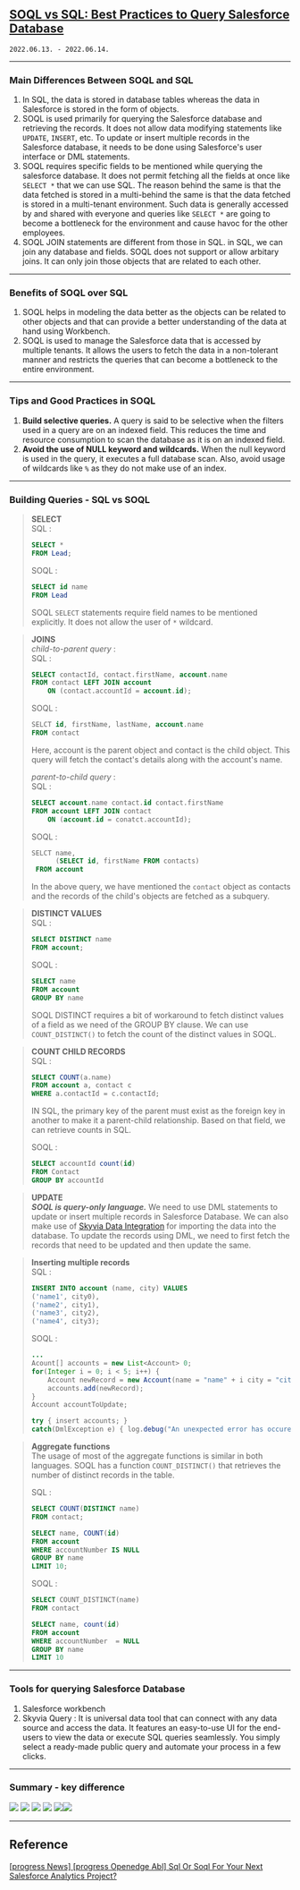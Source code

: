 ## [SOQL vs SQL: Best Practices to Query Salesforce Database](https://skyvia.com/blog/soql-vs-sql-best-practices-to-query-salesforce-database#:~:text=In%20SQL%2C%20the%20data%20is,like%20UPDATE%2C%20INSERT%2C%20etc.)  
`2022.06.13. - 2022.06.14.`

---

### Main Differences Between SOQL and SQL  
1. In SQL, the data is stored in database tables whereas the data in Salesforce is stored in the form of objects.  
2. SOQL is used primarily for querying the Salesforce database and retrieving the records. It does not allow data modifying statements like `UPDATE`, `INSERT`, etc. To update or insert multiple records in the Salesforce database, it needs to be done using Salesforce's user interface or DML statements.
3. SOQL requires specific fields to be mentioned while querying the salesforce database. It does not permit fetching all the fields at once like `SELECT *` that we can use SQL. The reason behind the same is that the data fetched is stored in a multi-behind the same is that the data fetched is stored in a multi-tenant environment. Such data is generally accessed by and shared with everyone and queries like `SELECT *` are going to become a bottleneck for the environment and cause havoc for the other employees.
4. SOQL JOIN statements are different from those in SQL. in SQL, we can join any database and fields. SOQL does not support or allow arbitary joins. It can only join those objects that are related to each other.   

---

### Benefits of SOQL over SQL
1. SOQL helps in modeling the data better as the objects can be related to other objects and that can provide a better understanding of the data at hand using Workbench.  
2. SOQL is used to manage the Salesforce data that is accessed by multiple tenants. It allows the users to fetch the data in a non-tolerant manner and restricts the queries that can become a bottleneck to the entire environment.  

---

### Tips and Good Practices in SOQL
1. **Build selective queries.** A query is said to be selective when the filters used in a query are on an indexed field. This reduces the time and resource consumption to scan the database as it is on an indexed field.  
2. **Avoid the use of NULL keyword and wildcards.** When the null keyword is used in the query, it executes a full database scan. Also, avoid usage of wildcards like `%` as they do not make use of an index.  

---

### Building Queries - SQL vs SOQL

> **SELECT**  
> SQL :  
> ```sql
> SELECT *
> FROM Lead;
> ```
> 
> SOQL :
> ```sql
> SELECT id name
> FROM Lead
> ```
>
> SOQL `SELECT` statements require field names to be mentioned explicitly. It does not allow the user of `*` wildcard.

> **JOINS**  
> _child-to-parent query_ :  
> SQL : 
> ```sql
> SELECT contactId, contact.firstName, account.name
> FROM contact LEFT JOIN account 
>     ON (contact.accountId = account.id);
> ```
> 
> SOQL : 
> ```sql
> SELCT id, firstName, lastName, account.name 
> FROM contact
> ```
>
> Here, account is the parent object and contact is the child object. 
> This query will fetch the contact's details along with the account's name.
>
> _parent-to-child query_ :   
> SQL :  
> ```sql
> SELECT account.name contact.id contact.firstName
> FROM account LEFT JOIN contact
>     ON (account.id = conatct.accountId);
> ```
> 
> SOQL :
> ```sql
> SELCT name, 
>       (SELECT id, firstName FROM contacts)
>  FROM account
> ```
> 
> In the above query, we have mentioned the `contact` object as contacts and the records of the child's objects are fetched as a subquery.

> **DISTINCT VALUES**  
> SQL :  
> ```sql
> SELECT DISTINCT name
> FROM account;
> ```
>
> SOQL :  
> ```sql
> SELECT name
> FROM account
> GROUP BY name
> ```
>
> SOQL DISTINCT requires a bit of workaround to fetch distinct values of a field as we need
> of the GROUP BY clause. We can use `COUNT_DISTINCT()` to fetch the count of the distinct values in SOQL.  

> **COUNT CHILD RECORDS**  
> SQL :  
> ```sql
> SELECT COUNT(a.name)
> FROM account a, contact c 
> WHERE a.contactId = c.contactId;
> ```
> 
> IN SQL, the primary key of the parent must exist as the foreign key in another to make it a parent-child relationship. 
> Based on that field, we can retrieve counts in SQL.  
> 
> SOQL :  
> ```sql
> SELECT accountId count(id)
> FROM Contact
> GROUP BY accountId
> ```

> **UPDATE**  
> _**SOQL is query-only language.**_ We need to use DML statements to update or insert multiple records in Salesforce Database. 
We can also make use of [Skyvia Data Integration](https://skyvia.com/data-integration/) for importing the data into the database. 
To update the records using DML, we need to first fetch the records that need to be updated and then update the same.  

> **Inserting multiple records**  
> SQL :  
> ```sql
> INSERT INTO account (name, city) VALUES 
> ('name1', city0), 
> ('name2', city1),
> ('name3', city2),
> ('name4', city3);   
> ```
> 
> SOQL :  
> ```java
> ...
> Acount[] accounts = new List<Account> 0;
> for(Integer i = 0; i < 5; i++) {
>     Account newRecord = new Account(name = "name" + i city = "city" + i + 1);
>     accounts.add(newRecord);
> }
> Account accountToUpdate;
> 
> try { insert accounts; } 
> catch(DmlException e) { log.debug("An unexpected error has occured while inserting new data" + e); }
> ```

> **Aggregate functions**  
> The usage of most of the aggregate functions is similar in both languages.
> SOQL has a function `COUNT_DISTINCT()` that retrieves the number of distinct records in the table.  
> 
> SQL :  
> ```sql
> SELECT COUNT(DISTINCT name)
> FROM contact;
> ```
>
> ```sql
> SELECT name, COUNT(id)
> FROM account
> WHERE accountNumber IS NULL
> GROUP BY name
> LIMIT 10;
> ```
> 
> SOQL :  
> ```sql
> SELECT COUNT_DISTINCT(name)
> FROM contact
> ```
> 
> ```sql
> SELECT name, count(id)
> FROM account
> WHERE accountNumber  = NULL 
> GROUP BY name 
> LIMIT 10
> ```

---

### Tools for querying Salesforce Database
1. Salesforce workbench
2. Skyvia Query : It is universal data tool that can connect with any data source and access the data.
It features an easy-to-use UI for the end-users to view the data or execute SQL queries seamlessly. 
You simply select a ready-made public query and automate your process in a few clicks.

---

### Summary - key difference
![](../../../assets/sqlsoql/aggregates-group-by-order-by.png)
![](../../../assets/sqlsoql/filters.png)
![](../../../assets/sqlsoql/filters-(continued).png)
![](../../../assets/sqlsoql/inserts-updates-deletes.png)
![](../../../assets/sqlsoql/joins.png)![](../../../assets/sqlsoql/sqlsoql.png)

---

## Reference
[[progress News] [progress Openedge Abl] Sql Or Soql For Your Next Salesforce Analytics Project?](https://www.progresstalk.com/threads/progress-news-progress-openedge-abl-sql-or-soql-for-your-next-salesforce-analytics-project.156435/)


